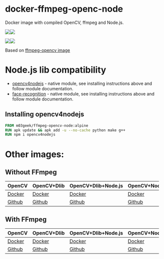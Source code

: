 # docker-ffmpeg-openc-node

Docker image with compiled OpenCV, ffmpeg and Node.js.

[![](https://images.microbadger.com/badges/version/m03geek/ffmpeg-opencv-node:alpine.svg)](https://microbadger.com/images/m03geek/ffmpeg-opencv-node:alpine "version")[![](https://images.microbadger.com/badges/image/m03geek/ffmpeg-opencv-node:alpine.svg)](https://microbadger.com/images/m03geek/ffmpeg-opencv-node:alpine "layers")

[![](https://images.microbadger.com/badges/version/m03geek/ffmpeg-opencv-node:stretch.svg)](https://microbadger.com/images/m03geek/ffmpeg-opencv-node:stretch "version")[![](https://images.microbadger.com/badges/image/m03geek/ffmpeg-opencv-node:stretch.svg)](https://microbadger.com/images/m03geek/ffmpeg-opencv-node:stretch "layers")

Based on [ffmpeg-opencv image](https://hub.docker.com/r/m03geek/ffmpeg-opencv/)

# Node.js lib compatibility

* [opencv4nodejs](https://www.npmjs.com/package/opencv4nodejs) - native module, see installing instructions above and follow module documentation.
* [face-recognition](https://www.npmjs.com/package/face-recognition) - native module, see installing instructions above and follow module documentation.

## Installing opencv4nodejs

```Dockerfile
FROM m03geek/ffmpeg-opencv-node:alpine
RUN apk update && apk add -u --no-cache python make g++
RUN npm i opencv4nodejs
```

# Other images:

## Without FFmpeg

| OpenCV | OpenCV+Dlib | OpenCV+Dlib+Node.js | OpenCV+Node.js |
|-|-|-|-|
| [Docker](https://hub.docker.com/r/m03geek/opencv/) | [Docker](https://hub.docker.com/r/m03geek/opencv-dlib/) | [Docker](https://hub.docker.com/r/m03geek/opencv-dlib-node/) | [Docker](https://hub.docker.com/r/m03geek/opencv-node/) |
| [Github](https://github.com/SkeLLLa/docker-opencv) | [Github](https://github.com/SkeLLLa/docker-opencv-dlib) | [Github](https://github.com/SkeLLLa/docker-opencv-dlib-node) | [Github](https://github.com/SkeLLLa/docker-opencv-node) |

## With FFmpeg

| OpenCV | OpenCV+Dlib | OpenCV+Dlib+Node.js | OpenCV+Node.js |
|-|-|-|-|
| [Docker](https://hub.docker.com/r/m03geek/ffmpeg-opencv/) | [Docker](https://hub.docker.com/r/m03geek/ffmpeg-opencv-dlib/) | [Docker](https://hub.docker.com/r/m03geek/ffmpeg-opencv-dlib-node/) | [Docker](https://hub.docker.com/r/m03geek/ffmpeg-opencv-dlib-node/) |
| [Github](https://github.com/SkeLLLa/docker-ffmpeg-opencv) | [Github](https://github.com/SkeLLLa/docker-ffmpeg-opencv) | [Github](https://github.com/SkeLLLa/docker-ffmpeg-opencv-dlib-node) | [Github](https://github.com/SkeLLLa/docker-ffmpeg-opencv-node) |